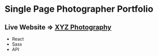 # Single Page Photographer Portfolio

## Live Website => [XYZ Photography](https://xyzphotograpyportfolio.netlify.app/)

* React
* Sass
* API

